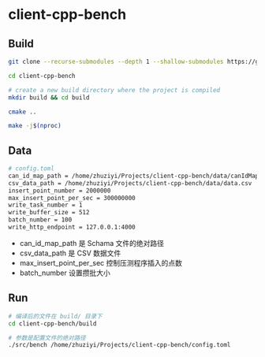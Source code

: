 # client-cpp-bench

## Build

```bash
git clone --recurse-submodules --depth 1 --shallow-submodules https://github.com/Nateiru/client-cpp-bench.git

cd client-cpp-bench

# create a new build directory where the project is compiled
mkdir build && cd build

cmake ..

make -j$(nproc)
```

## Data

```bash
# config.toml
can_id_map_path = /home/zhuziyi/Projects/client-cpp-bench/data/canIdMap.txt
csv_data_path = /home/zhuziyi/Projects/client-cpp-bench/data/data.csv
insert_point_number = 2000000
max_insert_point_per_sec = 300000000
write_task_number = 1
write_buffer_size = 512
batch_number = 100
write_http_endpoint = 127.0.0.1:4000
```
- can_id_map_path 是 Schama 文件的绝对路径
- csv_data_path 是 CSV 数据文件
- max_insert_point_per_sec 控制压测程序插入的点数
- batch_number 设置攒批大小

## Run

```bash
# 编译后的文件在 build/ 目录下
cd client-cpp-bench/build

# 参数是配置文件的绝对路径
./src/bench /home/zhuziyi/Projects/client-cpp-bench/config.toml
```